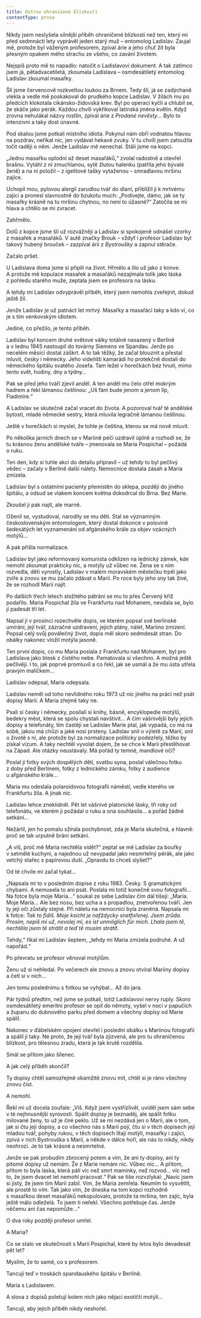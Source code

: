 ```yaml
---
title: Ostrov ohraničené blízkosti
contentType: prose
---
```


Nikdy jsem neslyšela silnější příběh ohraničené blízkosti než ten, který mi před sedmnácti lety vyprávěl jeden starý muž – entomolog Ladislav. Zaujal mě, protože byl váženým profesorem, zpíval árie a jeho chuť žít byla přesným opakem mého strachu ze všeho, co zavání životem.

Nejspíš proto mě to napadlo: natočit o Ladislavovi dokument. A tak zatímco jsem já, pětadvacetiletá, zkoumala Ladislava – osmdesátiletý entomolog Ladislav zkoumal masařky.

Šli jsme červencově rozkvetlou loukou za Brnem. Tedy šli, já se zadýchaně vlekla a vedle mě poskakoval do prudkého kopce Ladislav. V žilách mu po předcích klokotala cikánsko-židovská krev. Byl po operaci kyčlí a chlubil se, že skáče jako pérák. Každou chvíli vykřikoval latinská jména květin. Když zrovna nehulákal názvy rostlin, zpíval árie z _Prodané nevěsty_… Bylo to intenzivní a taky dost únavné.

Pod skalou jsme potkali místního idiota. Pokynul nám obří vodnatou hlavou na pozdrav, neříkal nic, jen vydával hekavé zvuky. V tu chvíli jsem zatoužila točit raději o něm. Jenže Ladislav mě nenechal. Stáli jsme na kopci.

„Jednu masařku oplodní až deset masařáků,“ zvolal radostně a otevřel brašnu. Vytáhl z ní zmuchlanou, sytě žlutou halenku (patřila jeho bývalé ženě) a na ni položil – z igelitové tašky vytaženou – smradlavou mršinu zajíce.

Uchopil mou, pylovou alergií zarudlou tvář do dlaní, přiblížil ji k mrtvému zajíci a pronesl slavnostně do bzukotu much: „Podívejte, dámo, jak se ty masařky krásně na tu mršinu chytnou, no není to úžasné?“ Zatočila se mi hlava a chtělo se mi zvracet.

Zahřmělo.

Dolů z kopce jsme šli už rozvážněji a Ladislav si spokojeně odnášel vzorky z masařek a masařáků. V autě značky Brouk – vždyť i profesor Ladislav byl takový hubený brouček – zazpíval árii z _Bystroušky_ a zapnul stěrače.

Začalo pršet.

  

U Ladislava doma jsme si připili na život. Hřmělo a lilo už jako z konve. A protože mě kopulace masařek a masařáků nezajímala tolik jako láska z pohledu starého muže, zeptala jsem se profesora na lásku.

A tehdy mi Ladislav odvyprávěl příběh, který jsem nemohla zveřejnit, dokud ještě žil.

Jenže Ladislav je už patnáct let mrtvý. Masařky a masařáci taky a kdo ví, co je s tím venkovským idiotem.

Jediné, co přežilo, je tento příběh.

  

Ladislav byl koncem druhé světové války totálně nasazený v Berlíně a v lednu 1945 nastoupil do továrny Siemens ve Spandau. Jenže po necelém měsíci dostal záškrt. A to tak těžký, že začal blouznit a přestal mluvit, česky i německy. Jeho vídeňští kamarádi ho protekčně dostali do německého špitálu svatého Josefa. Tam ležel v horečkách bez hnutí, mimo tento svět, hodiny, dny a týdny…

Pak se před jeho tváří zjevil anděl. A ten anděl mu čelo otřel mokrým hadrem a řekl lámanou češtinou: „Uš fám bude jenom a jenom líp, Fladimíre.“

A Ladislav se skutečně začal vracet do života. A pozoroval tvář té andělské bytosti, mladé německé sestry, která mluvila legračně lámanou češtinou.

Ještě v horečkách si myslel, že tohle je čeština, kterou se má nově mluvit.

Po několika jarních dnech se v Mariině péči uzdravil úplně a rozhodl se, že tu krásnou ženu andělské tváře – jmenovala se Maria Pospichal – požádá o ruku.

Ten den, kdy si tuhle akci do detailu připravil – už tehdy to byl pečlivý vědec – začaly v Berlíně další nálety. Nemocnice dostala zásah a Maria zmizela.

Ladislav byl s ostatními pacienty přemístěn do sklepa, později do jiného špitálu, a odsud se vlakem koncem května dokodrcal do Brna. Bez Marie.

Zkoušel ji pak najít, ale marně.

Oženil se, vystudoval, narodily se mu děti. Stal se významným československým entomologem, který dostal dokonce v polovině šedesátých let vyznamenání od afgánského krále za objev vzácných motýlů…

A pak přišla normalizace.

Ladislav byl jako reformovaný komunista odklizen na lednický zámek, kde nemohl zkoumat prakticky nic, a motýly už vůbec ne. Žena se s ním rozvedla, děti vyrostly, Ladislav v malém moravském městečku trpěl jako zvíře a znovu se mu začalo zdávat o Marii. Po roce byly jeho sny tak živé, že se rozhodl Marii najít.

Po dalších třech letech složitého pátrání se mu to přes Červený kříž podařilo. Maria Pospichal žila ve Frankfurtu nad Mohanem, nevdala se, bylo jí padesát tři let.

Napsal jí v prosinci rozechvěle dopis, ve kterém popsal své berlínské umírání, její tvář, zázračné uzdravení, jejich plány, nálet, Mariino zmizení. Popsal celý svůj poválečný život, dopis měl skoro sedmdesát stran. Do obálky nakonec vložil motýla jasoně.

  

Ten první dopis, co mu Maria poslala z Frankfurtu nad Mohanem, byl pro Ladislava jako blesk z čistého nebe. Pamatovala si všechno. A možná ještě pečlivěji. I to, jak poprvé promluvil a co řekl, jak se usmál a že mu ústa utřela pravým malíčkem…

Ladislav odepsal, Maria odepsala.

Ladislav neměl od toho nevlídného roku 1973 už nic jiného na práci než psát dopisy Marii. A Maria zřejmě taky ne.

Psali si česky i německy, posílali si knihy, básně, encyklopedie motýlů, bedekry měst, která se spolu chystali navštívit… A čím vášnivější byly jejich dopisy a telefonáty, tím častěji se Ladislav Marie ptal, jak vypadá, co má na sobě, jakou má chůzi a jaké nosí prsteny. Ladislav snil o výletě za Marií, snil o životě s ní, ale protože byl za normalizace politicky podezřelý, těžko by získal vízum. A taky nechtěl vyvolat dojem, že se chce k Marii přestěhovat na Západ. Ale otázky neustávaly. Má pořád ty temné, mandlové oči?

Poslal jí fotky svých dospělých dětí, svatbu syna, poslal válečnou fotku z doby před Berlínem, fotky z lednického zámku, fotky z audien­ce u afgánského krále…

Maria mu odeslala polaroidovou fotografii náměstí, vedle kterého ve Frankfurtu žila. A jinak nic.

Ladislav lehce zneklidněl. Pět let vášnivé platonické lásky, tři roky od telefonátu, ve kterém ji požádal o ruku a ona souhlasila… a pořád žádné setkání…

Nežárlil, jen ho pomalu sžírala pochybnost, zda je Maria skutečná, a hlavně: proč se tak urputně brání setkání.

„A víš, proč mě Maria nechtěla vidět?“ zeptal se mě Ladislav za bouřky v setmělé kuchyni, a najednou už nevypadal jako nesmrtelný pérák, ale jako vetchý stařec s papírovou duší. „Opravdu to chceš slyšet?“

Od té chvíle mi začal tykat…

„Napsala mi to v posledním dopise z roku 1983. Česky. S gramatickými chybami. A nemusela to ani psát. Poslala mi totiž konečně svou fotografii… Na fotce byla moje Maria…“ soukal ze sebe Ladislav čím dál tišeji: „Maria. Moje Maria… Ale bez nosu, bez ucha a s propadlou, znetvořenou tváří. Jen ty její oči zůstaly stejné. Při náletu na nemocnici byla zraněná. Napsala mi k fotce: _Tak to fidíš. Moje ksicht je nafždycky snetfořenej. Jsem zrůda. Prosím, nepiš mi už, nevolej mi, es ist unmöglich für mich. Lhala jsem tě, nechtěla jsem tě strátit a teď tě musím strátit_.

Tehdy,“ říkal mi Ladislav šeptem, „tehdy mi Maria zmizela podruhé. A už napořád.“

  

Po převratu se profesor věnoval motýlům.

Ženu už si nehledal. Po večerech ale znovu a znovu otvíral Mariiny dopisy a četl si v nich…

Jen tomu poslednímu s fotkou se vyhýbal… Až do jara.

Pár týdnů předtím, než jsme se potkali, totiž Ladislavovi nervy ruply. Skoro osmdesátiletý emeritní profesor se opil do němoty, vyšel v noci v papučích a županu do dubnového parku před domem a všechny dopisy od Marie spálil.

Nakonec v ďábelském opojení otevřel i poslední obálku s Mariinou fotografií a spálil ji taky. Ne proto, že její tvář byla zjizvená, ale pro tu ohraničenou blízkost, pro tělesnou zradu, která je tak krutě rozdělila.

Smál se přitom jako šílenec.

  

A jak celý příběh skončil?

Ty dopisy chtěl samozřejmě okamžitě znovu mít, chtěl si je ráno všechny znovu číst.

A nemohl.

Řekl mi už docela zoufale: „Víš. Když jsem vystřízlivěl, uviděl jsem sám sebe v té nejhnusnější syrovosti. Spálit dopisy je beznaděj, ale spálit fotku milované ženy, to už je čiré peklo. Už se mi nezdává jen o Marii, ale o tom, jak si čtu její dopisy, a co všechno nás s Marií pojí, čtu si v těch dopisech její mladou tvář, pohyby rukou, v těch dopisech lítají motýli, masařky i zajíci, zpívá v nich Bystrouška s Marií, a někde v dálce hoří, ale nás to nikdy, nikdy neohrozí. Je to tak krásné a nesmrtelné.

Jenže se pak probudím zbrocený potem a vím, že ani ty dopisy, ani ty pitomé dopisy už nemám. Že z Marie nemám nic. Vůbec nic… A přitom, přitom to byla láska, která pálí víc než smrt maminky, než rozvod… víc než to, že jsem dvacet let nemohl pracovat.“ Pak se tiše rozvzlykal: „Navíc jsem si jistý, že jsem tím Marii zabil. Vím, že Maria zemřela. Neumím to vysvětlit, ale prostě to vím. Tak jako vím, že dneska na tom kopci rozhodně s masařkou deset masařáků nekopulovalo, protože ta mršina, ten zajíc, byla ještě málo odleželá. To jsem ti neřekl. Všechno potřebuje čas. Jenže něčemu ani čas nepomůže…“

  

O dva roky později profesor umřel.

A Maria?

Co se stalo ve skutečnosti s Marií Pospichal, které by letos bylo devadesát pět let?

Myslím, že to samé, co s profesorem.

Tancují teď v troskách spandauského špitálu v Berlíně.

Maria s Ladislavem.

A slova z dopisů poletují kolem nich jako nějací exotičtí motýli…

Tancují, aby jejich příběh nikdy neshořel.
